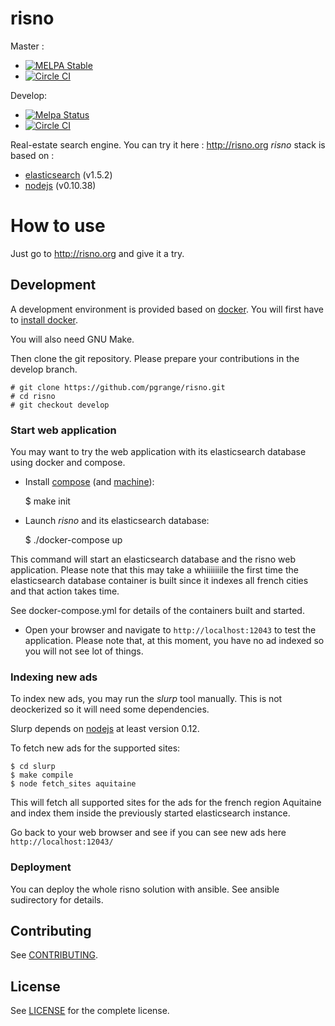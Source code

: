 risno
=====

Master :
* [![MELPA Stable](http://stable.melpa.org/packages/risno-badge.svg)](http://stable.melpa.org/#/risno)
* [![Circle CI](https://circleci.com/gh/nlamirault/risno.el/tree/master.svg?style=svg)](https://circleci.com/gh/nlamirault/risno.el/tree/master)

Develop:
* [![Melpa Status](http://melpa.milkbox.net/packages/risno-badge.svg)](http://melpa.milkbox.net/#/risno)
* [![Circle CI](https://circleci.com/gh/nlamirault/risno.el/tree/develop.svg?style=svg)](https://circleci.com/gh/nlamirault/risno.el/tree/develop)


Real-estate search engine. You can try it here : http://risno.org
*risno* stack is based on :

* [elasticsearch][] (v1.5.2)
* [nodejs][] (v0.10.38)

# How to use

Just go to http://risno.org and give it a try.

## Development

A development environment is provided based on [docker](https://www.docker.com). You will first have to [install docker](https://docs.docker.com/installation/).

You will also need GNU Make.

Then clone the git repository. Please prepare your contributions in the develop branch.

    # git clone https://github.com/pgrange/risno.git
    # cd risno
    # git checkout develop

### Start web application

You may want to try the web application with its elasticsearch database using docker and compose.

* Install [compose][] (and [machine][]):

    $ make init

* Launch *risno* and its elasticsearch database:

	$ ./docker-compose up

This command will start an elasticsearch database and the risno web application. Please note that this may take a whiiiiiiile the first time the elasticsearch database container is built since it indexes all french cities and that action takes time.

See docker-compose.yml for details of the containers built and started.

* Open your browser and navigate to `http://localhost:12043` to test the application. Please note that, at this moment, you have no ad indexed so you will not see lot of things.

### Indexing new ads

To index new ads, you may run the *slurp* tool manually. This is not deockerized so it will need some dependencies.

Slurp depends on [nodejs][] at least version 0.12.

To fetch new ads for the supported sites:

    $ cd slurp
    $ make compile
    $ node fetch_sites aquitaine

This will fetch all supported sites for the ads for the french region Aquitaine and index them inside the previously started elasticsearch instance.

Go back to your web browser and see if you can see new ads here `http://localhost:12043/`

### Deployment

You can deploy the whole risno solution with ansible. See ansible sudirectory for details.

## Contributing

See [CONTRIBUTING](CONTRIBUTING.md).


## License

See [LICENSE](LICENSE) for the complete license.


[elasticsearch]: https://www.elastic.co/products/elasticsearch
[nodejs]: https://nodejs.org
[compose]: https://github.com/docker/compose
[machine]: https://github.com/docker/machine

